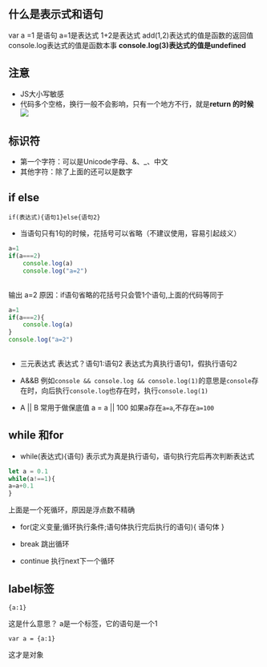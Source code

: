 ## 什么是表示式和语句
var a =1 是语句
a=1是表达式
1+2是表达式
add(1,2)表达式的值是函数的返回值
console.log表达式的值是函数本事
**console.log(3)表达式的值是undefined**
## 注意
* JS大小写敏感
* 代码多个空格，换行一般不会影响，只有一个地方不行，就是**return 的时候**
![](https://dengzhixin-halo.oss-cn-shenzhen.aliyuncs.com/halo/image_1595486194599.png?x-oss-process=style/pic)

## 标识符
* 第一个字符：可以是Unicode字母、&、_、中文
* 其他字符：除了上面的还可以是数字

## if else
```
if(表达式){语句1}else{语句2}
```
* 当语句只有1句的时候，花括号可以省略（不建议使用，容易引起歧义）

```javascript
a=1
if(a===2)
    console.log(a)
    console.log("a=2")
    
```
输出 a=2
原因：if语句省略的花括号只会管1个语句,上面的代码等同于
```js
a=1
if(a===2){
    console.log(a)
}
console.log("a=2")
    
```

* 三元表达式
    表达式？语句1:语句2
    表达式为真执行语句1，假执行语句2
* A&&B
    例如`console && console.log && console.log(1)`的意思是`console`存在时，向后执行`console.log`也存在时，执行`console.log(1)`

* A || B 常用于做保底值
    a = a || 100
    如果a存在`a=a`,不存在`a=100`

## while 和for
* while(表达式){语句}
表示式为真是执行语句，语句执行完后再次判断表达式


```js
let a = 0.1
while(a!==1){
a=a+0.1
}
```
上面是一个死循环，原因是浮点数不精确

* for(定义变量;循环执行条件;语句体执行完后执行的语句){
        语句体
    }

    
* break 跳出循环
* continue 执行next下一个循环
## label标签
```
{a:1}
```
这是什么意思？
a是一个标签，它的语句是一个1

```
var a = {a:1}
```
这才是对象
